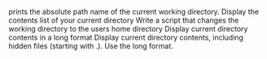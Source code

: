 prints the absolute path name of the current working directory.
Display the contents list of your current directory
Write a script that changes the working directory to the users home directory
Display current directory contents in a long format
Display current directory contents, including hidden files (starting with .). Use the long format.
